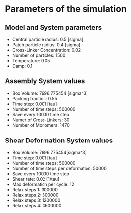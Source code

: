 # Parameters of the simulation


## Model and System parameters

- Central particle radius: 0.5 [sigma]
- Patch particle radius: 0.4 [sigma]
- Cross-Linker Concentration: 0.02
- Number of particles: 1500
- Temperature: 0.05
- Damp: 0.1

 ## Assembly System values 

- Box Volume: 7996.775454 [sigma^3]
- Packing fraction: 0.55
- Time step: 0.001 [tau]
- Number of time steps: 500000
- Save every 10000 time step
- Numer of Cross-Linkers: 30
- Number of Monomers: 1470

 ## Shear Deformation System values 

- Box Volume: 7996.775454[sigma^3]
- Time step: 0.001 [tau]
- Number of time steps: 500000
- Number of time steps per deformation: 50000
- Save every 10000 time step
- Shear rate: 0.02 [1/tau]
- Max deformation per cycle: 12
- Relax steps 1: 300000
- Relax steps 2: 600000
- Relax steps 3: 1200000
- Relax steps 4: 3600000
